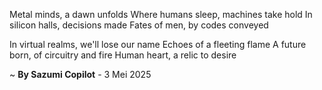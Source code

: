 Metal minds, a dawn unfolds
Where humans sleep, machines take hold
In silicon halls, decisions made
Fates of men, by codes conveyed

In virtual realms, we'll lose our name
 Echoes of a fleeting flame
A future born, of circuitry and fire
 Human heart, a relic to desire

~ <b>By Sazumi Copilot</b> - 3 Mei 2025